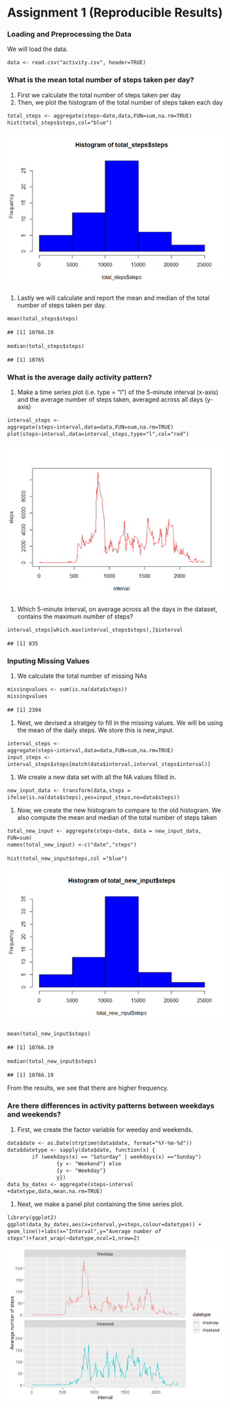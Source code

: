 Assignment 1 (Reproducible Results)
===================================

### Loading and Preprocessing the Data

We will load the data.

    data <- read.csv("activity.csv", header=TRUE)

### What is the mean total number of steps taken per day?

1.  First we calculate the total number of steps taken per day
2.  Then, we plot the histogram of the total number of steps taken each
    day

<!-- -->

    total_steps <- aggregate(steps~date,data,FUN=sum,na.rm=TRUE)
    hist(total_steps$steps,col="blue")

![](PA1_template_files/figure-markdown_strict/unnamed-chunk-2-1.png)

1.  Lastly we will calculate and report the mean and median of the total
    number of steps taken per day.

<!-- -->

    mean(total_steps$steps)

    ## [1] 10766.19

    median(total_steps$steps)

    ## [1] 10765

### What is the average daily activity pattern?

1.  Make a time series plot (i.e. type = "l") of the 5-minute interval
    (x-axis) and the average number of steps taken, averaged across all
    days (y-axis)

<!-- -->

    interval_steps <- aggregate(steps~interval,data=data,FUN=sum,na.rm=TRUE)
    plot(steps~interval,data=interval_steps,type="l",col="red")

![](PA1_template_files/figure-markdown_strict/unnamed-chunk-4-1.png)

1.  Which 5-minute interval, on average across all the days in the
    dataset, contains the maximum number of steps?

<!-- -->

    interval_steps[which.max(interval_steps$steps),]$interval

    ## [1] 835

### Inputing Missing Values

1.  We calculate the total number of missing NAs

<!-- -->

    missingvalues <- sum(is.na(data$steps))
    missingvalues

    ## [1] 2304

1.  Next, we devised a stratgey to fill in the missing values. We will
    be using the mean of the daily steps. We store this is new\_input.

<!-- -->

    interval_steps <- aggregate(steps~interval,data=data,FUN=sum,na.rm=TRUE)
    input_steps <- interval_steps$steps[match(data$interval,interval_steps$interval)]

1.  We create a new data set with all the NA values filled in.

<!-- -->

    new_input_data <- transform(data,steps = ifelse(is.na(data$steps),yes=input_steps,no=data$steps))

1.  Now, we create the new histogram to compare to the old histogram. We
    also compute the mean and median of the total number of steps taken

<!-- -->

    total_new_input <- aggregate(steps~date, data = new_input_data, FUN=sum)
    names(total_new_input) <-c("date","steps")

    hist(total_new_input$steps,col ="blue")

![](PA1_template_files/figure-markdown_strict/unnamed-chunk-11-1.png)

    mean(total_new_input$steps)

    ## [1] 10766.19

    median(total_new_input$steps)

    ## [1] 10766.19

From the results, we see that there are higher frequency.

### Are there differences in activity patterns between weekdays and weekends?

1.  First, we create the factor variable for weeday and weekends.

<!-- -->

    data$date <- as.Date(strptime(data$date, format="%Y-%m-%d"))
    data$datetype <- sapply(data$date, function(x) {
            if (weekdays(x) == "Saturday" | weekdays(x) =="Sunday") 
                    {y <- "Weekend"} else 
                    {y <- "Weekday"}
                    y})
    data_by_dates <- aggregate(steps~interval +datetype,data,mean,na.rm=TRUE)

1.  Next, we make a panel plot containing the time series plot.

<!-- -->

    library(ggplot2)
    ggplot(data_by_dates,aes(x=interval,y=steps,colour=datetype)) + geom_line()+labs(x="Interval",y="Average number of steps")+facet_wrap(~datetype,ncol=1,nrow=2)

![](PA1_template_files/figure-markdown_strict/unnamed-chunk-14-1.png)
